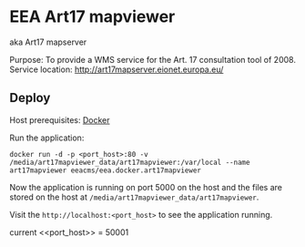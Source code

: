 # EEA Art17 mapviewer 
aka Art17 mapserver

Purpose: To provide a WMS service for the Art. 17 consultation tool of 2008.
Service location: http://art17mapserver.eionet.europa.eu/

## Deploy

Host prerequisites: [Docker](https://docs.docker.com/installation/)

Run the application:

`docker run -d -p <port_host>:80 -v /media/art17mapviewer_data/art17mapviewer:/var/local --name art17mapviewer eeacms/eea.docker.art17mapviewer`

Now the application is running on port 5000 on the host and the files are stored on the host at `/media/art17mapviewer_data/art17mapviewer`.

Visit the `http://localhost:<port_host>` to see the application running.

current <<port_host>> = 50001
